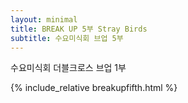 ```yaml
---
layout: minimal
title: BREAK UP 5부 Stray Birds
subtitle: 수요미식회 브업 5부
---
```


수요미식회 더블크로스 브업 1부

{% include_relative breakupfifth.html %}
